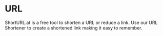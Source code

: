 # URL
ShortURL.at is a free tool to shorten a URL or reduce a link. Use our URL Shortener to create a shortened link making it easy to remember.
